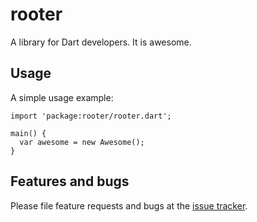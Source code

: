 # rooter

A library for Dart developers. It is awesome.

## Usage

A simple usage example:

    import 'package:rooter/rooter.dart';

    main() {
      var awesome = new Awesome();
    }

## Features and bugs

Please file feature requests and bugs at the [issue tracker][tracker].

[tracker]: http://example.com/issues/replaceme
